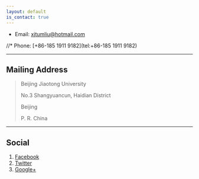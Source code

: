 ```yaml
---
layout: default
is_contact: true
---
```


* Email: [xjtumliu@hotmail.com](mailto:xjtumliu@hotmail.com)

//* Phone: [+86-185 1911 9182](tel:+86-185 1911 9182)

---

## Mailing Address

> Beijing Jiaotong University
>
> No.3 Shangyuancun, Haidian District
>
> Beijing
>
> P. R. China

---

## Social

1. [Facebook](#)
2. [Twitter](#)
3. [Google+](#)

